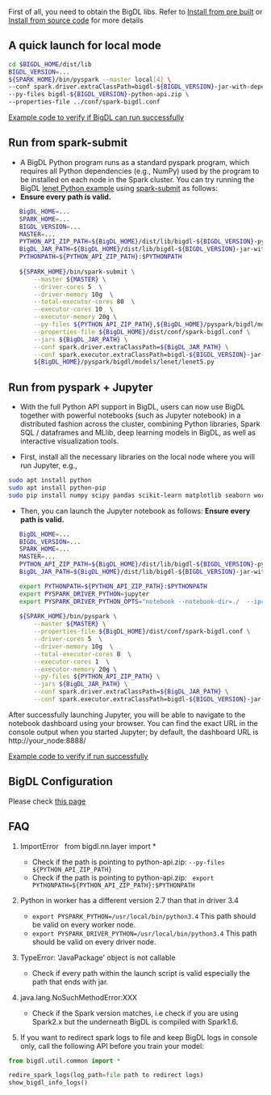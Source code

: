 First of all, you need to obtain the BigDL libs. Refer to [Install from pre built](../ScalaUserGuide/install-pre-built.md) or [Install from source code](../ScalaUserGuide/install-build-src.md) for more details


## **A quick launch for local mode**

```bash
cd $BIGDL_HOME/dist/lib 
BIGDL_VERSION=...
${SPARK_HOME}/bin/pyspark --master local[4] \
--conf spark.driver.extraClassPath=bigdl-${BIGDL_VERSION}-jar-with-dependencies.jar \
--py-files bigdl-${BIGDL_VERSION}-python-api.zip \
--properties-file ../conf/spark-bigdl.conf 
```

 [Example code to verify if BigDL can run successfully](run-from-pip.md#code.verification)


## **Run from spark-submit**

- A BigDL Python program runs as a standard pyspark program, which requires all Python dependencies (e.g., NumPy) used by the program to be installed on each node in the Spark cluster. You can try running the BigDL [lenet Python example](https://github.com/intel-analytics/BigDL/tree/master/pyspark/bigdl/models/lenet) using [spark-submit](http://spark.apache.org/docs/latest/submitting-applications.html) as follows:
- __Ensure every path is valid.__

```bash
   BigDL_HOME=...
   SPARK_HOME=...
   BIGDL_VERSION=...
   MASTER=...
   PYTHON_API_ZIP_PATH=${BigDL_HOME}/dist/lib/bigdl-${BIGDL_VERSION}-python-api.zip
   BigDL_JAR_PATH=${BigDL_HOME}/dist/lib/bigdl-${BIGDL_VERSION}-jar-with-dependencies.jar
   PYTHONPATH=${PYTHON_API_ZIP_PATH}:$PYTHONPATH
   
   ${SPARK_HOME}/bin/spark-submit \
       --master ${MASTER} \
       --driver-cores 5  \
       --driver-memory 10g  \
       --total-executor-cores 80  \
       --executor-cores 10  \
       --executor-memory 20g \
       --py-files ${PYTHON_API_ZIP_PATH},${BigDL_HOME}/pyspark/bigdl/models/lenet/lenet5.py  \
       --properties-file ${BigDL_HOME}/dist/conf/spark-bigdl.conf \
       --jars ${BigDL_JAR_PATH} \
       --conf spark.driver.extraClassPath=${BigDL_JAR_PATH} \
       --conf spark.executor.extraClassPath=bigdl-${BIGDL_VERSION}-jar-with-dependencies.jar \
       ${BigDL_HOME}/pyspark/bigdl/models/lenet/lenet5.py
```




## **Run from pyspark + Jupyter**

- With the full Python API support in BigDL, users can now use BigDL together with powerful notebooks (such as Jupyter notebook) in a distributed fashion across the cluster, combining Python libraries, Spark SQL / dataframes and MLlib, deep learning models in BigDL, as well as interactive visualization tools.

- First, install all the necessary libraries on the local node where you will run Jupyter, e.g., 
```bash
sudo apt install python
sudo apt install python-pip
sudo pip install numpy scipy pandas scikit-learn matplotlib seaborn wordcloud
```

- Then, you can launch the Jupyter notebook as follows:
  __Ensure every path is valid.__

```bash
   BigDL_HOME=...                                                                                         
   BIGDL_VERSION=...
   SPARK_HOME=...
   MASTER=...
   PYTHON_API_ZIP_PATH=${BigDL_HOME}/dist/lib/bigdl-${BIGDL_VERSION}-python-api.zip
   BigDL_JAR_PATH=${BigDL_HOME}/dist/lib/bigdl-${BIGDL_VERSION}-jar-with-dependencies.jar

   export PYTHONPATH=${PYTHON_API_ZIP_PATH}:$PYTHONPATH
   export PYSPARK_DRIVER_PYTHON=jupyter
   export PYSPARK_DRIVER_PYTHON_OPTS="notebook --notebook-dir=./  --ip=* --no-browser"
   
   ${SPARK_HOME}/bin/pyspark \
       --master ${MASTER} \
       --properties-file ${BigDL_HOME}/dist/conf/spark-bigdl.conf \
       --driver-cores 5  \
       --driver-memory 10g  \
       --total-executor-cores 8  \
       --executor-cores 1  \
       --executor-memory 20g \
       --py-files ${PYTHON_API_ZIP_PATH} \
       --jars ${BigDL_JAR_PATH} \
       --conf spark.driver.extraClassPath=${BigDL_JAR_PATH} \
       --conf spark.executor.extraClassPath=bigdl-${BIGDL_VERSION}-jar-with-dependencies.jar
```

After successfully launching Jupyter, you will be able to navigate to the notebook dashboard using your browser. You can find the exact URL in the console output when you started Jupyter; by default, the dashboard URL is http://your_node:8888/

[Example code to verify if run successfully](run-from-pip.md#code.verification)

## **BigDL Configuration**
Please check [this page](../ScalaUserGuide/configuration.md)

## **FAQ**
1. ImportError   from bigdl.nn.layer import *
    - Check if the path is pointing to python-api.zip: ```--py-files ${PYTHON_API_ZIP_PATH} ```
    - Check if the path is pointing to python-api.zip: ``` export PYTHONPATH=${PYTHON_API_ZIP_PATH}:$PYTHONPATH```

2. Python in worker has a different version 2.7 than that in driver 3.4
    - ```export PYSPARK_PYTHON=/usr/local/bin/python3.4```  This path should be valid on every worker node.
    - ```export PYSPARK_DRIVER_PYTHON=/usr/local/bin/python3.4```  This path should be valid on every driver node.
  
3. TypeError: 'JavaPackage' object is not callable
    - Check if every path within the launch script is valid especially the path that ends with jar.

4. java.lang.NoSuchMethodError:XXX
    - Check if the Spark version matches, i.e check if you are using Spark2.x but the underneath BigDL is compiled with Spark1.6.

5. If you want to redirect spark logs to file and keep BigDL logs in console only, call the following API before you train your model:
```python
from bigdl.util.common import *

redire_spark_logs(log_path=file path to redirect logs)
show_bigdl_info_logs()
```